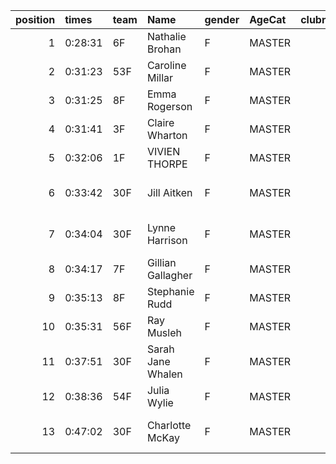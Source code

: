 |   position | times   | team   | Name              | gender   | AgeCat   |   clubnumber | Club name                  | Website                                    |   finishPosition |
|-----------:|:--------|:-------|:------------------|:---------|:---------|-------------:|:---------------------------|:-------------------------------------------|-----------------:|
|          1 | 0:28:31 | 6F     | Nathalie Brohan   | F        | MASTER   |            6 | Cambuslang Harriers        | https://cambuslangharriers.org/            |               37 |
|          2 | 0:31:23 | 53F    | Caroline Millar   | F        | MASTER   |           53 | Troon Tortoises            | http://troontortoises.co.uk                |               66 |
|          3 | 0:31:25 | 8F     | Emma Rogerson     | F        | MASTER   |            8 | Bellahouston Harriers      | http://www.bellahoustonharriers.co.uk/     |               67 |
|          4 | 0:31:41 | 3F     | Claire Wharton    | F        | MASTER   |            3 | Bellahouston RR            | https://www.bellahoustonroadrunners.co.uk/ |               69 |
|          5 | 0:32:06 | 1F     | VIVIEN THORPE     | F        | MASTER   |            1 | East Kilbride AC           | http://www.ekac.org.uk/                    |               73 |
|          6 | 0:33:42 | 30F    | Jill Aitken       | F        | MASTER   |           30 | Greenock Glenpark Harriers | https://greenockglenparkharriers.com/      |               83 |
|          7 | 0:34:04 | 30F    | Lynne Harrison    | F        | MASTER   |           30 | Greenock Glenpark Harriers | https://greenockglenparkharriers.com/      |               85 |
|          8 | 0:34:17 | 7F     | Gillian Gallagher | F        | MASTER   |            7 | Giffnock North AC          | https://www.giffnocknorth.co.uk/           |               86 |
|          9 | 0:35:13 | 8F     | Stephanie Rudd    | F        | MASTER   |            8 | Bellahouston Harriers      | http://www.bellahoustonharriers.co.uk/     |               89 |
|         10 | 0:35:31 | 56F    | Ray Musleh        | F        | MASTER   |           56 | West End RR                | https://www.westendroadrunners.co.uk/      |               92 |
|         11 | 0:37:51 | 30F    | Sarah Jane Whalen | F        | MASTER   |           30 | Greenock Glenpark Harriers | https://greenockglenparkharriers.com/      |               96 |
|         12 | 0:38:36 | 54F    | Julia Wylie       | F        | MASTER   |           54 | VP-Glasgow                 | https://www.vp-glasgow.com                 |               97 |
|         13 | 0:47:02 | 30F    | Charlotte McKay   | F        | MASTER   |           30 | Greenock Glenpark Harriers | https://greenockglenparkharriers.com/      |              102 |